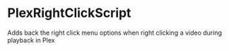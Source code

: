 # PlexRightClickScript
Adds back the right click menu options when right clicking a video during playback in Plex
